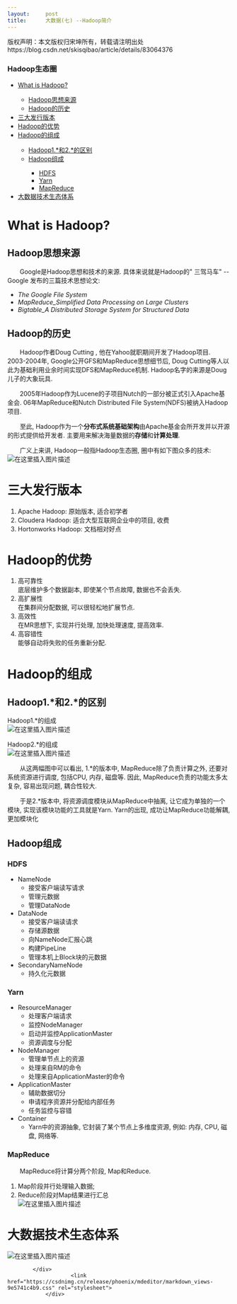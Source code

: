 ```yaml
---
layout:     post
title:      大数据(七) --Hadoop简介
---
```

<div id="article_content" class="article_content clearfix csdn-tracking-statistics" data-pid="blog" data-mod="popu_307" data-dsm="post">
								<div class="article-copyright">
					版权声明：本文版权归宋坤所有，转载请注明出处					https://blog.csdn.net/skisqibao/article/details/83064376				</div>
								            <div id="content_views" class="markdown_views prism-atom-one-light">
							<!-- flowchart 箭头图标 勿删 -->
							<svg xmlns="http://www.w3.org/2000/svg" style="display: none;"><path stroke-linecap="round" d="M5,0 0,2.5 5,5z" id="raphael-marker-block" style="-webkit-tap-highlight-color: rgba(0, 0, 0, 0);"></path></svg>
							<p></p><div class="toc"><h3>Hadoop生态圈</h3><ul><li><a href="#What_is_Hadoop_2" rel="nofollow">What is Hadoop?</a></li><ul><li><a href="#Hadoop_4" rel="nofollow">Hadoop思想来源</a></li><li><a href="#Hadoop_11" rel="nofollow">Hadoop的历史</a></li></ul><li><a href="#_23" rel="nofollow">三大发行版本</a></li><li><a href="#Hadoop_29" rel="nofollow">Hadoop的优势</a></li><li><a href="#Hadoop_41" rel="nofollow">Hadoop的组成</a></li><ul><li><a href="#Hadoop12_43" rel="nofollow">Hadoop1.*和2.*的区别</a></li><li><a href="#Hadoop_54" rel="nofollow">Hadoop组成</a></li><ul><li><a href="#HDFS_56" rel="nofollow">HDFS</a></li><li><a href="#Yarn_70" rel="nofollow">Yarn</a></li><li><a href="#MapReduce_87" rel="nofollow">MapReduce</a></li></ul></ul><li><a href="#_96" rel="nofollow">大数据技术生态体系</a></li></ul></div><p></p>
<h1><a id="What_is_Hadoop_2"></a>What is Hadoop?</h1>
<h2><a id="Hadoop_4"></a>Hadoop思想来源</h2>
<p>  Google是Hadoop思想和技术的来源. 具体来说就是Hadoop的" 三驾马车" --Google 发布的三篇技术思想论文:</p>
<ul>
<li><em>The Google File System</em></li>
<li><em>MapReduce_Simplified Data Processing on Large Clusters</em></li>
<li><em>Bigtable_A Distributed Storage System for Structured Data</em></li>
</ul>
<h2><a id="Hadoop_11"></a>Hadoop的历史</h2>
<p>  Hadoop作者Doug Cutting , 他在Yahoo就职期间开发了Hadoop项目. 2003-2004年, Google公开GFS和MapReduce思想细节后, Doug Cutting等人以此为基础利用业余时间实现DFS和MapReduce机制. Hadoop名字的来源是Doug儿子的大象玩具.</p>
<p>  2005年Hadoop作为Lucene的子项目Nutch的一部分被正式引入Apache基金会. 06年MapReduce和Nutch Distributed File System(NDFS)被纳入Hadoop项目.</p>
<p>  至此, Hadoop作为一个<strong>分布式系统基础架构</strong>由Apache基金会所开发并以开源的形式提供给开发者. 主要用来解决海量数据的<strong>存储</strong>和<strong>计算处理</strong>.</p>
<p>  广义上来讲, Hadoop一般指Hadoop生态圈, 圈中有如下图众多的技术:<br>
<img src="https://img-blog.csdn.net/20181015210110339?watermark/2/text/aHR0cHM6Ly9ibG9nLmNzZG4ubmV0L3NraXNxaWJhbw==/font/5a6L5L2T/fontsize/400/fill/I0JBQkFCMA==/dissolve/70" alt="在这里插入图片描述"></p>
<h1><a id="_23"></a>三大发行版本</h1>
<ol>
<li>Apache Hadoop: 原始版本, 适合初学者</li>
<li>Cloudera Hadoop: 适合大型互联网企业中的项目, 收费</li>
<li>Hortonworks Hadoop: 文档相对好点</li>
</ol>
<h1><a id="Hadoop_29"></a>Hadoop的优势</h1>
<ol>
<li>高可靠性<br>
底层维护多个数据副本, 即使某个节点故障, 数据也不会丢失.</li>
<li>高扩展性<br>
在集群间分配数据, 可以很轻松地扩展节点.</li>
<li>高效性<br>
在MR思想下, 实现并行处理, 加快处理速度, 提高效率.</li>
<li>高容错性<br>
能够自动将失败的任务重新分配.</li>
</ol>
<h1><a id="Hadoop_41"></a>Hadoop的组成</h1>
<h2><a id="Hadoop12_43"></a>Hadoop1.*和2.*的区别</h2>
<p>Hadoop1.*的组成<br>
<img src="https://img-blog.csdn.net/20181015235759906?watermark/2/text/aHR0cHM6Ly9ibG9nLmNzZG4ubmV0L3NraXNxaWJhbw==/font/5a6L5L2T/fontsize/400/fill/I0JBQkFCMA==/dissolve/70" alt="在这里插入图片描述"></p>
<p>Hadoop2.*的组成<br>
<img src="https://img-blog.csdn.net/20181015235908386?watermark/2/text/aHR0cHM6Ly9ibG9nLmNzZG4ubmV0L3NraXNxaWJhbw==/font/5a6L5L2T/fontsize/400/fill/I0JBQkFCMA==/dissolve/70" alt="在这里插入图片描述"></p>
<p>  从这两幅图中可以看出, 1.*的版本中, MapReduce除了负责计算之外, 还要对系统资源进行调度, 包括CPU, 内存, 磁盘等. 因此, MapReduce负责的功能太多太复杂, 容易出现问题, 耦合性较大.</p>
<p>  于是2.*版本中, 将资源调度模块从MapReduce中抽离, 让它成为单独的一个模块, 实现该模块功能的工具就是Yarn. Yarn的出现, 成功让MapReduce功能解耦, 更加模块化</p>
<h2><a id="Hadoop_54"></a>Hadoop组成</h2>
<h3><a id="HDFS_56"></a>HDFS</h3>
<ul>
<li>NameNode
<ul>
<li>接受客户端读写请求</li>
<li>管理元数据</li>
<li>管理DataNode</li>
</ul>
</li>
<li>DataNode
<ul>
<li>接受客户端读请求</li>
<li>存储源数据</li>
<li>向NameNode汇报心跳</li>
<li>构建PipeLine</li>
<li>管理本机上Block块的元数据</li>
</ul>
</li>
<li>SecondaryNameNode
<ul>
<li>持久化元数据</li>
</ul>
</li>
</ul>
<h3><a id="Yarn_70"></a>Yarn</h3>
<ul>
<li>ResourceManager
<ul>
<li>处理客户端请求</li>
<li>监控NodeManager</li>
<li>启动并监控ApplicationMaster</li>
<li>资源调度与分配</li>
</ul>
</li>
<li>NodeManager
<ul>
<li>管理单节点上的资源</li>
<li>处理来自RM的命令</li>
<li>处理来自ApplicationMaster的命令</li>
</ul>
</li>
<li>ApplicationMaster
<ul>
<li>辅助数据切分</li>
<li>申请程序资源并分配给内部任务</li>
<li>任务监控与容错</li>
</ul>
</li>
<li>Container
<ul>
<li>Yarn中的资源抽象, 它封装了某个节点上多维度资源, 例如: 内存, CPU, 磁盘, 网络等.</li>
</ul>
</li>
</ul>
<h3><a id="MapReduce_87"></a>MapReduce</h3>
<p>  MapReduce将计算分两个阶段, Map和Reduce.</p>
<ol>
<li>Map阶段并行处理输入数据;</li>
<li>Reduce阶段对Map结果进行汇总<br>
<img src="https://img-blog.csdn.net/20181016010933638?watermark/2/text/aHR0cHM6Ly9ibG9nLmNzZG4ubmV0L3NraXNxaWJhbw==/font/5a6L5L2T/fontsize/400/fill/I0JBQkFCMA==/dissolve/70" alt="在这里插入图片描述"></li>
</ol>
<h1><a id="_96"></a>大数据技术生态体系</h1>
<p><img src="https://img-blog.csdn.net/20181016012146618?watermark/2/text/aHR0cHM6Ly9ibG9nLmNzZG4ubmV0L3NraXNxaWJhbw==/font/5a6L5L2T/fontsize/400/fill/I0JBQkFCMA==/dissolve/70" alt="在这里插入图片描述"></p>

            </div>
						<link href="https://csdnimg.cn/release/phoenix/mdeditor/markdown_views-9e5741c4b9.css" rel="stylesheet">
                </div>